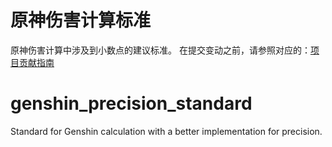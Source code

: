 # 原神伤害计算标准
原神伤害计算中涉及到小数点的建议标准。 
在提交变动之前，请参照对应的：[项目贡献指南](https://github.com/hypergraphUniverse/genshin_precision_standard/wiki/%E9%A1%B9%E7%9B%AE%E8%B4%A1%E7%8C%AE%E6%8C%87%E5%8D%97)

# genshin_precision_standard
Standard for Genshin calculation with a better implementation for precision. 
